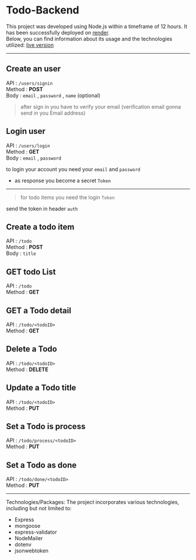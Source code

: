 # Todo-Backend

This project was developed using Node.js within a timeframe of 12 hours. It has been successfully deployed on [render](https://render.com). <br>Below, you can find information about its usage and the technologies utilized:
[live version](https://todolist-node-86uh.onrender.com/)

---

## Create an user

API : `/users/signin` <br>
Method : **POST** <br>
Body : `email` , `password` , `name` (optional)

> after sign in you have to verify your email (verification email gonna send in you Email address)

## Login user

API : `/users/login` <br>
Method : **GET** <br>
Body : `email` , `password` <br>

to login your account you need your `email` and `password`

- as response you become a secret `Token`

---

> for todo items you need the login `Token`

send the token in header `auth`

## Create a todo item

API : `/todo` <br>
Method : **POST**<br>
Body : `title`

## GET todo List

API : `/todo` <br>
Method : **GET**

## GET a Todo detail

API : `/todo/<todoID>` <br>
Method : **GET**

## Delete a Todo

API : `/todo/<todoID>` <br>
Method : **DELETE**

## Update a Todo title

API : `/todo/<todoID>` <br>
Method : **PUT**

## Set a Todo is process

API : `/todo/process/<todoID>` <br>
Method : **PUT**

## Set a Todo as done

API : `/todo/done/<todoID>` <br>
Method : **PUT**

---

Technologies/Packages: The project incorporates various technologies, including but not limited to:

- Express
- mongoose
- express-validator
- NodeMailer
- dotenv
- jsonwebtoken

